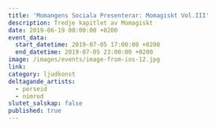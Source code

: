 ```yaml
---
title: 'Momangens Sociala Presenterar: Momagiskt Vol.III'
description: Tredje kapitlet av Momagiskt
date: 2019-06-19 00:00:00 +0200
event_data:
  start_datetime: 2019-07-05 17:00:00 +0200
  end_datetime: 2019-07-05 23:00:00 +0200
image: /images/events/image-from-ios-12.jpg
link:
category: ljudkonst
deltagande_artists:
  - perseid
  - nimrod
slutet_salskap: false
published: true
---
```


